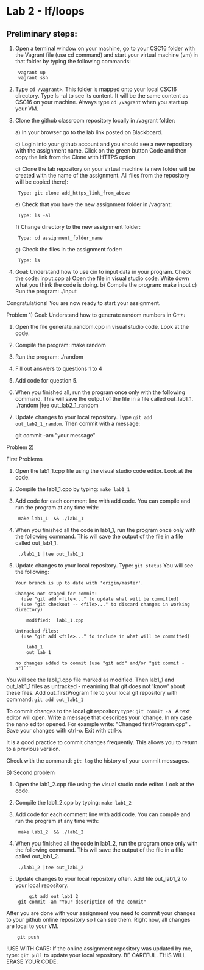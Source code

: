 # Lab 2 - If/loops 

## Preliminary steps: 

1. Open a terminal window on your machine, go to your CSC16 folder with the Vagrant file (use cd command)  and start your virtual machine (vm) in that folder by typing the following commands: 

		vagrant up
		vagrant ssh 

2. Type `cd /vagrant>`. This folder is mapped onto your local CSC16 directory. Type ls -al to see its content. It will be the same content as CSC16 on your machine. Always type `cd /vagrant` when you start up your VM.

3. Clone the github classroom repository locally in /vagrant folder:
	
	a) In your browser go to the lab link posted on Blackboard.
	
	c)  Login into your github account and you should see a new repository with 
	the assignment name. Click on the green button Code and then copy the link from the Clone with HTTPS option
	
	d) Clone the lab repository on your virtual machine (a new folder will be created with the name of the assignment. All files from the repository will be copied there): 
		
		Type: git clone add_https_link_from_above  
	
	e) Check that you have the new assignment folder in /vagrant: 
		
		Type: ls -al
	
	f) Change directory to the new assignment folder: 
		
		Type: cd assignment_folder_name
	
	g) Check the files in the assignment foder: 
		
		Type: ls     

5. Goal: Understand how to use cin to input data in your program. Check the code: input.cpp
	a) Open the file in visual studio code. Write down what you think the code is doing.
	b) Compile the program: make input
	c) Run the program: ./input

Congratulations! You are now ready to start your assignment.

Problem 1) Goal: Understand how to generate random numbers in C++:
  1. Open the file generate_random.cpp in visual studio code. Look at the code. 
  2. Compile the program: make random
  3. Run the program: ./random
  4. Fill out answers to questions 1 to 4
  5. Add code for question 5.
  6. When you finished all, run the program once only with the following command. This will save the output of the file in a file called out_lab1_1.
		./random |tee out_lab2_1_random
  7. Update changes to your local repository.  Type `git add out_lab2_1_random`. Then commit with a message:

		git commit -am "your message"

Problem 2)

First Problems

1) Open the lab1_1.cpp file using the visual studio code editor. Look at the code. 
2) Compile the lab1_1.cpp by typing: `make lab1_1`
3) Add code for each comment line with add code. You can compile and run the program at any time with:
	
		make lab1_1  && ./lab1_1
4) When you finished all the code in lab1_1, run the program once only with the following command. This will save the output of the file in a file called out_lab1_1.
	
		./lab1_1 |tee out_lab1_1
5) Update changes to your local repository. Type: `git status`
You will see the following: 
	
	```On branch master
	Your branch is up to date with 'origin/master'.
	
	Changes not staged for commit:
	  (use "git add <file>..." to update what will be committed)
	  (use "git checkout -- <file>..." to discard changes in working directory)
	
		modified:  lab1_1.cpp
	
	Untracked files:
	  (use "git add <file>..." to include in what will be committed)
	
		lab1_1
		out_lab_1
	
	no changes added to commit (use "git add" and/or "git commit -a")```

You will see the lab1_1.cpp file marked as modified. Then lab1_1 and out_lab1_1 files as untracked - meanining that git does not 'know' about these files. Add out_firstProgram file to your local git repository with command: `git add out_lab1_1`
	
To commit changes to the local git repository type: `git commit -a `
A text editor will open. Write a message that describes your 'change. In my case the nano editor opened. For example write: "Changed firstProgram.cpp" . Save your changes with ctrl-o. Exit with ctrl-x. 

It is a good practice to commit changes frequently. This allows you to return to a previous version. 
	
Check with the command: `git log` the history of your commit messages. 
	
B) Second problem 

1) Open the lab1_2.cpp file using the visual studio code editor. Look at the code. 
2) Compile the lab1_2.cpp by typing: `make lab1_2`
3) Add code for each comment line with add code. You can compile and run the program at any time with:

		make lab1_2  && ./lab1_2
4) When you finished all the code in lab1_2, run the program once only with the following command. This will save the output of the file in a file called out_lab1_2.

		./lab1_2 |tee out_lab1_2
5) Update changes to your local repository often. Add file out_lab1_2 to your local repository.
	
        	git add out_lab1_2
		git commit -am "Your description of the commit"

After you are done with your assignment you need to commit your changes to your github online repository so I can see them. Right now, all changes are local to your VM. 
	
		git push

!USE WITH CARE: If the online assignment repository was updated by me, type: `git pull` to update your local repository. BE CAREFUL. THIS WILL ERASE YOUR CODE. 






